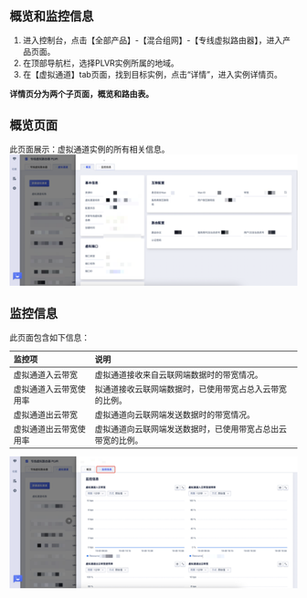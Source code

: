 ## 概览和监控信息

1. 进入控制台，点击【全部产品】-【混合组网】-【专线虚拟路由器】，进入产品页面。
2. 在顶部导航栏，选择PLVR实例所属的地域。
3. 在【虚拟通道】tab页面，找到目标实例，点击“详情”，进入实例详情页。

**详情页分为两个子页面，概览和路由表。**

## 概览页面
此页面展示：虚拟通道实例的所有相关信息。
![](/images/40.png)

## 监控信息

此页面包含如下信息：

| 监控项      | 说明 |
| :--------- | :------- |
| 虚拟通道入云带宽       | 虚拟通道接收来自云联网端数据时的带宽情况。  |
| 虚拟通道入云带宽使用率       | 拟通道接收云联网端数据时，已使用带宽占总入云带宽的比例。  |
| 虚拟通道出云带宽      | 虚拟通道向云联网端发送数据时的带宽情况。  |
| 虚拟通道出云带宽使用率      | 虚拟通道向云联网端发送数据时，已使用带宽占总出云带宽的比例。  |

![](/images/41.png)
